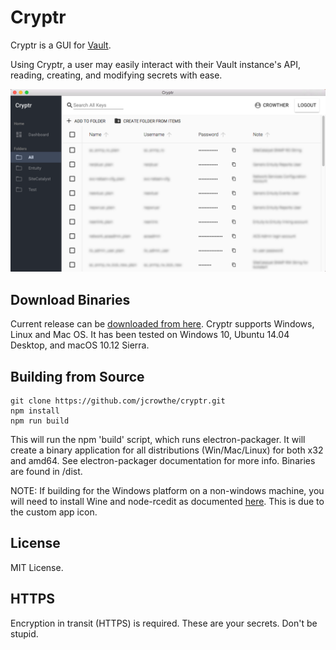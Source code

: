 # Cryptr
Cryptr is a GUI for [Vault](https://www.vaultproject.io/).

Using Cryptr, a user may easily interact with their Vault instance's API, reading, creating, and modifying secrets with ease.

![alt text](app/images/cryptr-demo.png "Cryptr")

## Download Binaries

Current release can be [downloaded from here](https://github.com/jcrowthe/cryptr/releases).
Cryptr supports Windows, Linux and Mac OS. It has been tested on Windows 10, Ubuntu 14.04 Desktop, and macOS 10.12 Sierra.


## Building from Source

```
git clone https://github.com/jcrowthe/cryptr.git
npm install
npm run build
```

This will run the npm 'build' script, which runs electron-packager. It will create a binary application for all distributions (Win/Mac/Linux) for both x32 and amd64. See electron-packager documentation for more info. Binaries are found in /dist.

NOTE: If building for the Windows platform on a non-windows machine, you will need to install Wine and node-rcedit as documented [here](https://www.npmjs.com/package/electron-packager#building-windows-apps-from-non-windows-platforms). This is due to the custom app icon.


## License

MIT License.


## HTTPS

Encryption in transit (HTTPS) is required. These are your secrets. Don't be stupid.
